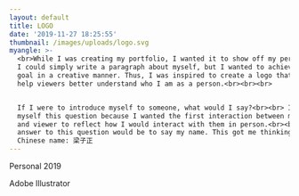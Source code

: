```yaml
---
layout: default
title: LOGO
date: '2019-11-27 18:25:55'
thumbnail: /images/uploads/logo.svg
myangle: >-
  <br>While I was creating my portfolio, I wanted it to show off my personality.
  I could simply write a paragraph about myself, but I wanted to achieve this
  goal in a creative manner. Thus, I was inspired to create a logo that could
  help viewers better understand who I am as a person.<br><br><br>


  If I were to introduce myself to someone, what would I say?<br><br> I asked
  myself this question because I wanted the first interaction between my logo
  and viewer to reflect how I would interact with them in person.<br><br>My
  answer to this question would be to say my name. This got me thinking about my
  Chinese name: 梁子正
---
```

Personal 2019

Adobe Illustrator
